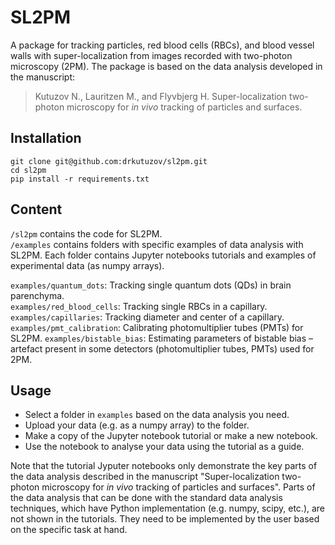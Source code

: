 # SL2PM
A package for tracking particles, red blood cells (RBCs), and blood vessel walls with super-localization from images recorded with two-photon microscopy (2PM). The package is based on the data analysis developed in the manuscript:  

> Kutuzov N., Lauritzen M., and Flyvbjerg H. 
> Super-localization two-photon microscopy for _in vivo_ tracking of particles and surfaces.

## Installation

```
git clone git@github.com:drkutuzov/sl2pm.git
cd sl2pm
pip install -r requirements.txt
```

## Content
`/sl2pm` contains the code for SL2PM.  
`/examples` contains folders with specific examples of data analysis with SL2PM. Each folder contains Jupyter notebooks tutorials and examples of experimental data (as numpy arrays).

`examples/quantum_dots`: Tracking single quantum dots (QDs) in brain parenchyma.  
`examples/red_blood_cells`: Tracking single RBCs in a capillary.  
`examples/capillaries`: Tracking diameter and center of a capillary.  
`examples/pmt_calibration`: Calibrating photomultiplier tubes (PMTs) for SL2PM.
`examples/bistable_bias`: Estimating parameters of bistable bias – artefact present in some detectors (photomultiplier tubes, PMTs) used for 2PM.

## Usage
* Select a folder in `examples` based on the data analysis you need.  
* Upload your data (e.g. as a numpy array) to the folder.  
* Make a copy of the Jupyter notebook tutorial or make a new notebook.  
* Use the notebook to analyse your data using the tutorial as a guide.  

Note that the tutorial Jyputer notebooks only demonstrate the key parts of the data analysis described in the manuscript "Super-localization two-photon microscopy for _in vivo_ tracking of particles and surfaces".
Parts of the data analysis that can be done with the standard data analysis techniques, which have Python implementation (e.g. numpy, scipy, etc.), are not shown in the tutorials. They need to be implemented by the user based on the specific task at hand.

